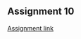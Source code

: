 ## Assignment 10
[Assignment link](https://www.goeduhub.com/11613/encoding-python-pandas-pandas-getdummies-create-variables)
